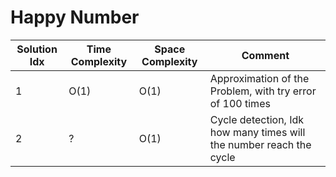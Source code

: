 # Happy Number

| Solution Idx | Time Complexity | Space Complexity | Comment                                                             |
| ------------ | --------------- | ---------------- | ------------------------------------------------------------------- |
| 1            | O(1)            | O(1)             | Approximation of the Problem, with try error of 100 times           |
| 2            | ?               | O(1)             | Cycle detection, Idk how many times will the number reach the cycle |
